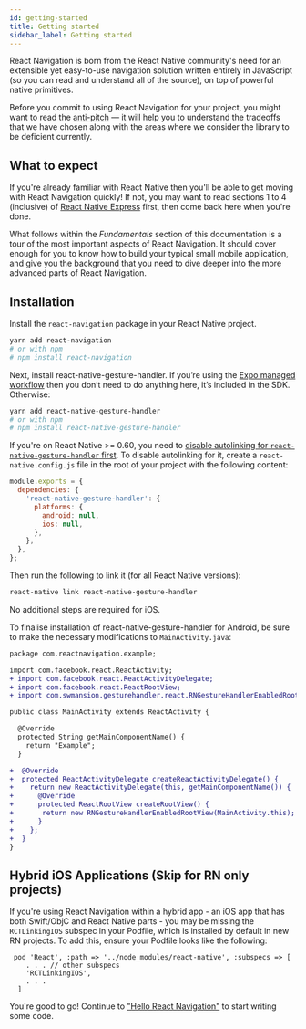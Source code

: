 ```yaml
---
id: getting-started
title: Getting started
sidebar_label: Getting started
---
```


React Navigation is born from the React Native community's need for an extensible yet easy-to-use navigation solution written entirely in JavaScript (so you can read and understand all of the source), on top of powerful native primitives.

Before you commit to using React Navigation for your project, you might want to read the [anti-pitch](pitch.html) &mdash; it will help you to understand the tradeoffs that we have chosen along with the areas where we consider the library to be deficient currently.

## What to expect

If you're already familiar with React Native then you'll be able to get moving with React Navigation quickly! If not, you may want to read sections 1 to 4 (inclusive) of [React Native Express](http://reactnativeexpress.com/) first, then come back here when you're done.

What follows within the _Fundamentals_ section of this documentation is a tour of the most important aspects of React Navigation. It should cover enough for you to know how to build your typical small mobile application, and give you the background that you need to dive deeper into the more advanced parts of React Navigation.

## Installation

Install the `react-navigation` package in your React Native project.

```bash
yarn add react-navigation
# or with npm
# npm install react-navigation
```

Next, install react-native-gesture-handler. If you’re using the [Expo managed workflow](https://docs.expo.io/versions/latest/introduction/managed-vs-bare/) then you don’t need to do anything here, it’s included in the SDK. Otherwise:

```bash
yarn add react-native-gesture-handler
# or with npm
# npm install react-native-gesture-handler
```

If you're on React Native >= 0.60, you need to [disable autolinking for `react-native-gesture-handler` first](https://github.com/react-native-community/cli/blob/master/docs/autolinking.md#how-can-i-disable-autolinking-for-unsupported-library). To disable autolinking for it, create a `react-native.config.js` file in the root of your project with the following content:

```js
module.exports = {
  dependencies: {
    'react-native-gesture-handler': {
      platforms: {
        android: null,
        ios: null,
      },
    },
  },
};
```

Then run the following to link it (for all React Native versions):

```bash
react-native link react-native-gesture-handler
```

No additional steps are required for iOS.

To finalise installation of react-native-gesture-handler for Android, be sure to make the necessary modifications to `MainActivity.java`:

```diff
package com.reactnavigation.example;

import com.facebook.react.ReactActivity;
+ import com.facebook.react.ReactActivityDelegate;
+ import com.facebook.react.ReactRootView;
+ import com.swmansion.gesturehandler.react.RNGestureHandlerEnabledRootView;

public class MainActivity extends ReactActivity {

  @Override
  protected String getMainComponentName() {
    return "Example";
  }

+  @Override
+  protected ReactActivityDelegate createReactActivityDelegate() {
+    return new ReactActivityDelegate(this, getMainComponentName()) {
+      @Override
+      protected ReactRootView createRootView() {
+       return new RNGestureHandlerEnabledRootView(MainActivity.this);
+      }
+    };
+  }
}
```

## Hybrid iOS Applications (Skip for RN only projects)

If you're using React Navigation within a hybrid app - an iOS app that has both Swift/ObjC and React Native parts - you may be missing the `RCTLinkingIOS` subspec in your Podfile, which is installed by default in new RN projects. To add this, ensure your Podfile looks like the following:

```
 pod 'React', :path => '../node_modules/react-native', :subspecs => [
    . . . // other subspecs
    'RCTLinkingIOS',
    . . .
  ]
```

You're good to go! Continue to ["Hello React Navigation"](hello-react-navigation.html) to start writing some code.
